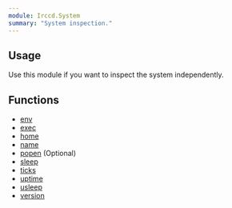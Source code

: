 ```yaml
---
module: Irccd.System
summary: "System inspection."
---
```


## Usage

Use this module if you want to inspect the system independently.

## Functions

  - [env](function/env.html)
  - [exec](function/exec.html)
  - [home](function/home.html)
  - [name](function/name.html)
  - [popen](function/popen.html) (Optional)
  - [sleep](function/sleep.html)
  - [ticks](function/ticks.html)
  - [uptime](function/uptime.html)
  - [usleep](function/usleep.html)
  - [version](function/version.html)
